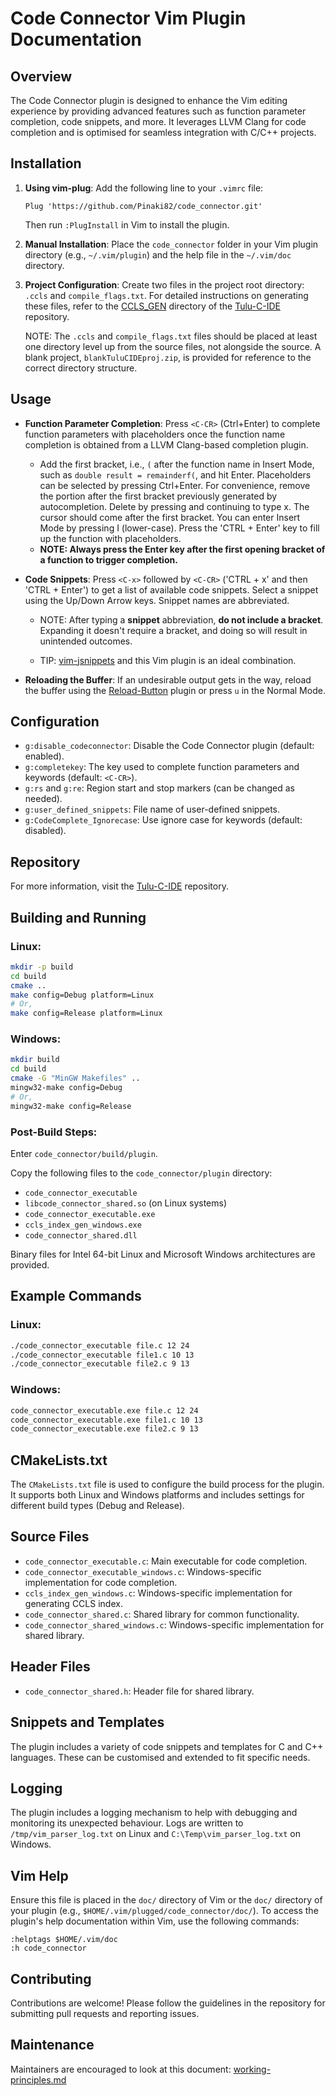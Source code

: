 # Code Connector Vim Plugin Documentation

## Overview

The Code Connector plugin is designed to enhance the Vim editing experience by providing advanced features such as function parameter completion, code snippets, and more. It leverages LLVM Clang for code completion and is optimised for seamless integration with C/C++ projects.

## Installation

1. **Using vim-plug**:
   Add the following line to your `.vimrc` file:
   
   ```vimscript
   Plug 'https://github.com/Pinaki82/code_connector.git'
   ```
   
   Then run `:PlugInstall` in Vim to install the plugin.

2. **Manual Installation**:
   Place the `code_connector` folder in your Vim plugin directory (e.g., `~/.vim/plugin`) and the help file in the `~/.vim/doc` directory.

3. **Project Configuration**:
   Create two files in the project root directory: `.ccls` and `compile_flags.txt`. For detailed instructions on generating these files, refer to the [CCLS_GEN](https://github.com/Pinaki82/Tulu-C-IDE/tree/main/CCLS_GEN) directory of the [Tulu-C-IDE](https://github.com/Pinaki82/Tulu-C-IDE) repository.
   
   NOTE: The `.ccls` and `compile_flags.txt` files should be placed at least one directory level up from the source files, not alongside the source. A blank project, `blankTuluCIDEproj.zip`, is provided for reference to the correct directory structure.

## Usage

- **Function Parameter Completion**:
  Press `<C-CR>` (Ctrl+Enter) to complete function parameters with placeholders once the function name completion is obtained from a LLVM Clang-based completion plugin.
  
  - Add the first bracket, i.e., `(` after the function name in Insert Mode, such as `double result = remainderf(`, and hit Enter. Placeholders can be selected by pressing Ctrl+Enter. For convenience, remove the portion after the first bracket previously generated by autocompletion. Delete by pressing <ESC> and continuing to type x.  The cursor should come after the first bracket.  You can enter Insert Mode by pressing I (lower-case). Press the 'CTRL + Enter' key to fill up the function with placeholders.
  - **NOTE: Always press the Enter key after the first opening bracket of a function to trigger completion.**

- **Code Snippets**:
  Press `<C-x>` followed by `<C-CR>` ('CTRL + x' and then 'CTRL + Enter') to get a list of available code snippets. Select a snippet using the Up/Down Arrow keys. Snippet names are abbreviated.
  
  - NOTE: After typing a **snippet** abbreviation, **do not include a bracket**. Expanding it doesn't require a bracket, and doing so will result in unintended outcomes.
  
  - TIP: [vim-jsnippets](https://github.com/Pinaki82/vim-jsnippets.git) and this Vim plugin is an ideal combination.

- **Reloading the Buffer**:
  If an undesirable output gets in the way, reload the buffer using the [Reload-Button](https://github.com/Pinaki82/Reload-Button) plugin or press `u` in the Normal Mode.

## Configuration

- `g:disable_codeconnector`: Disable the Code Connector plugin (default: enabled).
- `g:completekey`: The key used to complete function parameters and keywords (default: `<C-CR>`).
- `g:rs` and `g:re`: Region start and stop markers (can be changed as needed).
- `g:user_defined_snippets`: File name of user-defined snippets.
- `g:CodeComplete_Ignorecase`: Use ignore case for keywords (default: disabled).

## Repository

For more information, visit the [Tulu-C-IDE](https://github.com/Pinaki82/Tulu-C-IDE) repository.

## Building and Running

### Linux:

```bash
mkdir -p build
cd build
cmake ..
make config=Debug platform=Linux
# Or,
make config=Release platform=Linux
```

### Windows:

```bash
mkdir build
cd build
cmake -G "MinGW Makefiles" ..
mingw32-make config=Debug
# Or,
mingw32-make config=Release
```

### Post-Build Steps:

Enter `code_connector/build/plugin`.

Copy the following files to the `code_connector/plugin` directory:

- `code_connector_executable`
- `libcode_connector_shared.so` (on Linux systems)
- `code_connector_executable.exe`
- `ccls_index_gen_windows.exe`
- `code_connector_shared.dll`

Binary files for Intel 64-bit Linux and Microsoft Windows architectures are provided.

## Example Commands

### Linux:

```bash
./code_connector_executable file.c 12 24
./code_connector_executable file1.c 10 13
./code_connector_executable file2.c 9 13
```

### Windows:

```bash
code_connector_executable.exe file.c 12 24
code_connector_executable.exe file1.c 10 13
code_connector_executable.exe file2.c 9 13
```

## CMakeLists.txt

The `CMakeLists.txt` file is used to configure the build process for the plugin. It supports both Linux and Windows platforms and includes settings for different build types (Debug and Release).

## Source Files

- `code_connector_executable.c`: Main executable for code completion.
- `code_connector_executable_windows.c`: Windows-specific implementation for code completion.
- `ccls_index_gen_windows.c`: Windows-specific implementation for generating CCLS index.
- `code_connector_shared.c`: Shared library for common functionality.
- `code_connector_shared_windows.c`: Windows-specific implementation for shared library.

## Header Files

- `code_connector_shared.h`: Header file for shared library.

## Snippets and Templates

The plugin includes a variety of code snippets and templates for C and C++ languages. These can be customised and extended to fit specific needs.

## Logging

The plugin includes a logging mechanism to help with debugging and monitoring its unexpected behaviour. Logs are written to `/tmp/vim_parser_log.txt` on Linux and `C:\Temp\vim_parser_log.txt` on Windows.

## Vim Help

Ensure this file is placed in the `doc/` directory of Vim or the `doc/` directory of your plugin (e.g., `$HOME/.vim/plugged/code_connector/doc/`). To access the plugin's help documentation within Vim, use the following commands:

```vimscript
:helptags $HOME/.vim/doc
:h code_connector
```

## Contributing

Contributions are welcome! Please follow the guidelines in the repository for submitting pull requests and reporting issues.

## Maintenance

Maintainers are encouraged to look at this document: [working-principles.md](https://github.com/Pinaki82/code_connector/working-principles.md)

